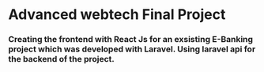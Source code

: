 # Advanced webtech Final Project

<h3>Creating the frontend with React Js for an exsisting E-Banking project which was developed with Laravel. Using laravel api for the backend of the project.<h3/>  